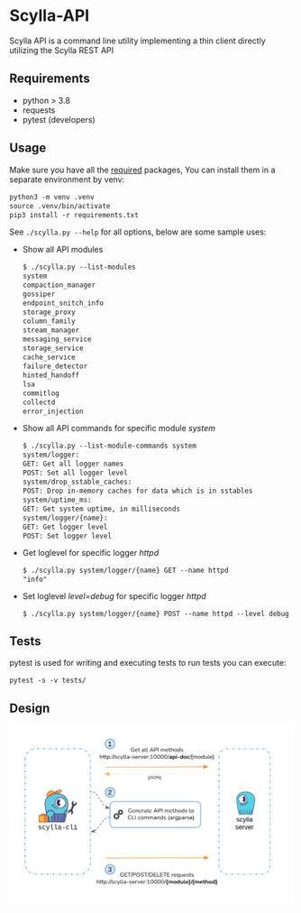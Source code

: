 # Scylla-API
Scylla API is a command line utility implementing a thin client directly utilizing the Scylla REST API


## Requirements
* python > 3.8
* requests
* pytest (developers)


## Usage
Make sure you have all the [required](#Requirements) packages,
You can install them in a separate environment by venv:
```
python3 -m venv .venv
source .venv/bin/activate
pip3 install -r requirements.txt
```

See `./scylla.py --help` for all options, below are some sample uses:

* Show all API modules
    ```
    $ ./scylla.py --list-modules
    system
    compaction_manager
    gossiper
    endpoint_snitch_info
    storage_proxy
    column_family
    stream_manager
    messaging_service
    storage_service
    cache_service
    failure_detector
    hinted_handoff
    lsa
    commitlog
    collectd
    error_injection
    ```

* Show all API commands for specific module _system_
    ```
    $ ./scylla.py --list-module-commands system
    system/logger:
    GET: Get all logger names
    POST: Set all logger level
    system/drop_sstable_caches:
    POST: Drop in-memory caches for data which is in sstables
    system/uptime_ms:
    GET: Get system uptime, in milliseconds
    system/logger/{name}:
    GET: Get logger level
    POST: Set logger level
    ```

* Get loglevel for specific logger _httpd_
    ```
    $ ./scylla.py system/logger/{name} GET --name httpd
    "info"
    ```

* Set loglevel _level=debug_ for specific logger _httpd_
    ```
    $ ./scylla.py system/logger/{name} POST --name httpd --level debug
    ```


## Tests
pytest is used for writing and executing tests
to run tests you can execute:
```
pytest -s -v tests/
```


## Design

![](scylla-cli-design.png)

